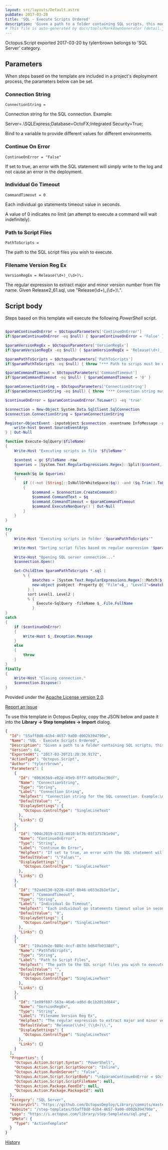 ```yaml
---
layout: src/layouts/Default.astro
pubDate: 2017-03-20
title: 'SQL - Execute Scripts Ordered'
description: 'Given a path to a folder containing SQL scripts, this module will execute each script on the database server and catalog provided.  It will execute them in order based on their name.'
# This file is auto-generated by docs/tools/MarkdownGenerator (detail.js)
---
```


Octopus.Script exported 2017-03-20 by tylerrbrown belongs to 'SQL Server' category.

## Parameters

When steps based on the template are included in a project's deployment process, the parameters below can be set.


<div class="param">

### Connection String

`ConnectionString = `

Connection string for the SQL connection. Example:

Server=.\SQLExpress;Database=OctoFX;Integrated Security=True;

Bind to a variable to provide different values for different environments.

</div>
        
<div class="param">

### Continue On Error

`ContinueOnError = "False"`

If set to true, an error with the SQL statement will simply write to the log and not cause an error in the deployment.

</div>
        
<div class="param">

### Individual Go Timeout

`CommandTimeout = 0`

Each individual go statements timeout value in seconds.

A value of 0 indicates no limit (an attempt to execute a command will wait indefinitely).

</div>
        
<div class="param">

### Path to Script Files

`PathToScripts = `

The path to the SQL script files you wish to execute.

</div>
        
<div class="param">

### Filename Version Reg Ex

`VersionRegEx = Release(\d+)_(\d+)\.`

The regular expression to extract major and minor version number from file name.  Given Release2_61.sql, use "Release(\d+)\_(\d+)\\.".

</div>
        

## Script body

Steps based on this template will execute the following *PowerShell* script.

```PowerShell

$paramContinueOnError = $OctopusParameters['ContinueOnError']
if($paramContinueOnError -eq $null) { $paramContinueOnError = 'False' }

$paramVersionRegEx = $OctopusParameters['VersionRegEx']
if($paramVersionRegEx -eq $null) { $paramVersionRegEx = 'Release(\d+)_(\d+)\.' }

$paramPathToScripts = $OctopusParameters['PathToScripts'] 
if($paramPathToScripts -eq $null) { throw "*** Path to scrips must be defined." }

$paramCommandTimeout = $OctopusParameters['CommandTimeout'] 
if($paramCommandTimeout -eq $null) { $paramCommandTimeout = '0' }

$paramConnectionString = $OctopusParameters['ConnectionString']
if($paramConnectionString -eq $null) { throw "*** Connection string must be defined." }

$continueOnError = $paramContinueOnError.ToLower() -eq 'true'

$connection = New-Object System.Data.SqlClient.SqlConnection
$connection.ConnectionString = $paramConnectionString

Register-ObjectEvent -inputobject $connection -eventname InfoMessage -action {
    write-host $event.SourceEventArgs
} | Out-Null

function Execute-SqlQuery($fileName) 
{
    Write-Host "Executing scripts in file '$fileName'"

    $content = gc $fileName -raw
    $queries = [System.Text.RegularExpressions.Regex]::Split($content, '\r\n\s*GO\s*\r\n', [System.Text.RegularExpressions.RegexOptions]::IgnoreCase) | ? { $_ -ne '' }

    foreach($q in $queries)
    {
        if ((-not [String]::IsNullOrWhiteSpace($q)) -and ($q.Trim().ToLowerInvariant() -ne "go")) 
        {   
            $command = $connection.CreateCommand()
            $command.CommandText = $q
            $command.CommandTimeout = $paramCommandTimeout
            $command.ExecuteNonQuery() | Out-Null
        }
    }
}

try 
{
    Write-Host "Executing scripts in folder '$paramPathToScripts'"

    Write-Host "Sorting script files based on regular expression '$paramVersionRegEx'"
    
    Write-Host "Opening SQL server connection..."
    $connection.Open()

    Get-ChildItem $paramPathToScripts *.sql |
        % { 
            $matches = [System.Text.RegularExpressions.Regex]::Match($_.Name, $paramVersionRegEx, [System.Text.RegularExpressions.RegexOptions]::IgnoreCase )
            new-object psobject -Property @{ "File"=$_; "Level1"=$matches.Groups[1]; "Level2"=$matches.Groups[2] }
          } | 
          sort Level1, Level2 |
          % {
              Execute-SqlQuery -fileName $_.File.FullName
            }
}
catch 
{
	if ($continueOnError) 
	{
		Write-Host $_.Exception.Message
	}
	else 
	{
		throw
	}
}
finally 
{
    Write-Host "Closing connection."
    $connection.Dispose()
}

```

Provided under the [Apache License version 2.0](https://github.com/OctopusDeploy/Library/blob/master/LICENSE.txt).

[Report an issue](https://github.com/OctopusDeploy/Library/issues/new?assignees=&labels=&projects=&template=bug-report.yml&title=Issue%20with%20SQL%20-%20Execute%20Scripts%20Ordered&step-template=SQL%20-%20Execute%20Scripts%20Ordered)

<div class="get-json">

To use this template in Octopus Deploy, copy the JSON below and paste it into the **Library → Step templates → Import** dialog.

```json
{
  "Id": "55aff8d8-61b4-4657-9a00-d002b394790e",
  "Name": "SQL - Execute Scripts Ordered",
  "Description": "Given a path to a folder containing SQL scripts, this module will execute each script on the database server and catalog provided.  It will execute them in order based on their name.",
  "Version": 64,
  "ExportedAt": "2017-03-20T21:28:30.917Z",
  "ActionType": "Octopus.Script",
  "Author": "tylerrbrown",
  "Parameters": [
    {
      "Id": "696365b9-e02e-49e9-8ff7-6d9145ec36df",
      "Name": "ConnectionString",
      "Type": "String",
      "Label": "Connection String",
      "HelpText": "Connection string for the SQL connection. Example:\n\nServer=.\\SQLExpress;Database=OctoFX;Integrated Security=True;\n\nBind to a variable to provide different values for different environments.",
      "DefaultValue": "",
      "DisplaySettings": {
        "Octopus.ControlType": "SingleLineText"
      },
      "Links": {}
    },
    {
      "Id": "004c2019-b733-4010-bf76-03f3757b1e9d",
      "Name": "ContinueOnError",
      "Type": "String",
      "Label": "Continue On Error",
      "HelpText": "If set to true, an error with the SQL statement will simply write to the log and not cause an error in the deployment.",
      "DefaultValue": "\"False\"",
      "DisplaySettings": {
        "Octopus.ControlType": "SingleLineText"
      },
      "Links": {}
    },
    {
      "Id": "52add130-b220-410f-8b46-e653e2b1ef2a",
      "Name": "CommandTimeout",
      "Type": "String",
      "Label": "Individual Go Timeout",
      "HelpText": "Each individual go statements timeout value in seconds.\n\nA value of 0 indicates no limit (an attempt to execute a command will wait indefinitely).",
      "DefaultValue": "0",
      "DisplaySettings": {
        "Octopus.ControlType": "SingleLineText"
      },
      "Links": {}
    },
    {
      "Id": "19a1de2e-988c-4ccf-867d-bd64fb0338df",
      "Name": "PathToScripts",
      "Type": "String",
      "Label": "Path to Script Files",
      "HelpText": "The path to the SQL script files you wish to execute.",
      "DefaultValue": "",
      "DisplaySettings": {
        "Octopus.ControlType": "SingleLineText"
      },
      "Links": {}
    },
    {
      "Id": "1e09f697-563a-46a6-ad6d-0c1b2013d044",
      "Name": "VersionRegEx",
      "Type": "String",
      "Label": "Filename Version Reg Ex",
      "HelpText": "The regular expression to extract major and minor version number from file name.  Given Release2_61.sql, use \"Release(\\d+)\\_(\\d+)\\\\.\".",
      "DefaultValue": "Release(\\d+)_(\\d+)\\.",
      "DisplaySettings": {
        "Octopus.ControlType": "SingleLineText"
      },
      "Links": {}
    }
  ],
  "Properties": {
    "Octopus.Action.Script.Syntax": "PowerShell",
    "Octopus.Action.Script.ScriptSource": "Inline",
    "Octopus.Action.RunOnServer": "false",
    "Octopus.Action.Script.ScriptBody": "\n$paramContinueOnError = $OctopusParameters['ContinueOnError']\nif($paramContinueOnError -eq $null) { $paramContinueOnError = 'False' }\n\n$paramVersionRegEx = $OctopusParameters['VersionRegEx']\nif($paramVersionRegEx -eq $null) { $paramVersionRegEx = 'Release(\\d+)_(\\d+)\\.' }\n\n$paramPathToScripts = $OctopusParameters['PathToScripts'] \nif($paramPathToScripts -eq $null) { throw \"*** Path to scrips must be defined.\" }\n\n$paramCommandTimeout = $OctopusParameters['CommandTimeout'] \nif($paramCommandTimeout -eq $null) { $paramCommandTimeout = '0' }\n\n$paramConnectionString = $OctopusParameters['ConnectionString']\nif($paramConnectionString -eq $null) { throw \"*** Connection string must be defined.\" }\n\n$continueOnError = $paramContinueOnError.ToLower() -eq 'true'\n\n$connection = New-Object System.Data.SqlClient.SqlConnection\n$connection.ConnectionString = $paramConnectionString\n\nRegister-ObjectEvent -inputobject $connection -eventname InfoMessage -action {\n    write-host $event.SourceEventArgs\n} | Out-Null\n\nfunction Execute-SqlQuery($fileName) \n{\n    Write-Host \"Executing scripts in file '$fileName'\"\n\n    $content = gc $fileName -raw\n    $queries = [System.Text.RegularExpressions.Regex]::Split($content, '\\r\\n\\s*GO\\s*\\r\\n', [System.Text.RegularExpressions.RegexOptions]::IgnoreCase) | ? { $_ -ne '' }\n\n    foreach($q in $queries)\n    {\n        if ((-not [String]::IsNullOrWhiteSpace($q)) -and ($q.Trim().ToLowerInvariant() -ne \"go\")) \n        {   \n            $command = $connection.CreateCommand()\n            $command.CommandText = $q\n            $command.CommandTimeout = $paramCommandTimeout\n            $command.ExecuteNonQuery() | Out-Null\n        }\n    }\n}\n\ntry \n{\n    Write-Host \"Executing scripts in folder '$paramPathToScripts'\"\n\n    Write-Host \"Sorting script files based on regular expression '$paramVersionRegEx'\"\n    \n    Write-Host \"Opening SQL server connection...\"\n    $connection.Open()\n\n    Get-ChildItem $paramPathToScripts *.sql |\n        % { \n            $matches = [System.Text.RegularExpressions.Regex]::Match($_.Name, $paramVersionRegEx, [System.Text.RegularExpressions.RegexOptions]::IgnoreCase )\n            new-object psobject -Property @{ \"File\"=$_; \"Level1\"=$matches.Groups[1]; \"Level2\"=$matches.Groups[2] }\n          } | \n          sort Level1, Level2 |\n          % {\n              Execute-SqlQuery -fileName $_.File.FullName\n            }\n}\ncatch \n{\n\tif ($continueOnError) \n\t{\n\t\tWrite-Host $_.Exception.Message\n\t}\n\telse \n\t{\n\t\tthrow\n\t}\n}\nfinally \n{\n    Write-Host \"Closing connection.\"\n    $connection.Dispose()\n}\n",
    "Octopus.Action.Script.ScriptFileName": null,
    "Octopus.Action.Package.FeedId": null,
    "Octopus.Action.Package.PackageId": null
  },
  "Category": "SQL Server",
  "HistoryUrl": "https://github.com/OctopusDeploy/Library/commits/master/step-templates//opt/buildagent/work/75443764cd38076d/step-templates/sql-execute-scripts-ordered.json",
  "Website": "/step-templates/55aff8d8-61b4-4657-9a00-d002b394790e",
  "Logo": "https://i.octopus.com/library/step-templates/sql.png",
  "$Meta": {
    "Type": "ActionTemplate"
  }
}
```

[History](https://github.com/OctopusDeploy/Library/commits/master/step-templates/https://github.com/OctopusDeploy/Library/commits/master/step-templates//opt/buildagent/work/75443764cd38076d/step-templates/sql-execute-scripts-ordered.json)

</div>
